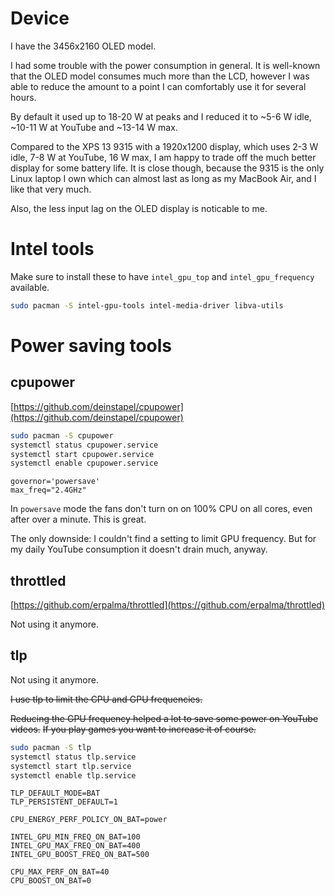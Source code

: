 # Device

I have the 3456x2160 OLED model.

I had some trouble with the power consumption in general.
It is well-known that the OLED model consumes much more than the LCD,
however I was able to reduce the amount to a point I can comfortably use it for several hours.

By default it used up to 18-20 W at peaks and I reduced it to ~5-6 W idle, ~10-11 W at YouTube and ~13-14 W max.

Compared to the XPS 13 9315 with a 1920x1200 display, which uses 2-3 W idle, 7-8 W at YouTube, 16 W max,
I am happy to trade off the much better display for some battery life.
It is close though, because the 9315 is the only Linux laptop I own
which can almost last as long as my MacBook Air, and I like that very much.

Also, the less input lag on the OLED display is noticable to me.

# Intel tools

Make sure to install these to have `intel_gpu_top` and `intel_gpu_frequency` available.

```bash
sudo pacman -S intel-gpu-tools intel-media-driver libva-utils
```

# Power saving tools

## cpupower

[https://github.com/deinstapel/cpupower](https://github.com/deinstapel/cpupower)

```bash
sudo pacman -S cpupower
systemctl status cpupower.service
systemctl start cpupower.service
systemctl enable cpupower.service
```

```{data-filename=/etc/default/cpupower}
governor='powersave'
max_freq="2.4GHz"
```

In `powersave` mode the fans don't turn on on 100% CPU on all cores, even after over a minute.
This is great.

The only downside: I couldn't find a setting to limit GPU frequency.
But for my daily YouTube consumption it doesn't drain much, anyway.

## throttled

[https://github.com/erpalma/throttled](https://github.com/erpalma/throttled)

Not using it anymore.

## tlp

Not using it anymore.

~~I use tlp to limit the CPU and GPU frequencies.~~

~~Reducing the GPU frequency helped a lot to save some power on YouTube videos.~~
~~If you play games you want to increase it of course.~~

```bash
sudo pacman -S tlp
systemctl status tlp.service
systemctl start tlp.service
systemctl enable tlp.service
```

```{data-filename=/etc/tlp.conf}
TLP_DEFAULT_MODE=BAT
TLP_PERSISTENT_DEFAULT=1

CPU_ENERGY_PERF_POLICY_ON_BAT=power

INTEL_GPU_MIN_FREQ_ON_BAT=100
INTEL_GPU_MAX_FREQ_ON_BAT=400
INTEL_GPU_BOOST_FREQ_ON_BAT=500

CPU_MAX_PERF_ON_BAT=40
CPU_BOOST_ON_BAT=0
```
